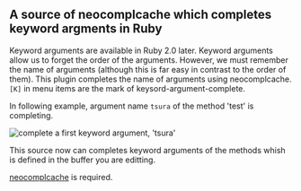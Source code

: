 ## A source of neocomplcache which completes keyword argments in Ruby

Keyword arguments are available in Ruby 2.0 later.
Keyword arguments allow us to forget the order of the arguments.
However, we must remember the name of arguments (although this is
far easy in contrast to the order of them).
This plugin completes the name of arguments using neocomplcache.
`[K]` in menu items are the mark of keysord-argument-complete.

In following example, argument name `tsura` of the method 'test' is completing.

![complete a first keyword argument, 'tsura'](https://raw.github.com/rhysd/neco-ruby-keyword-args/master/screenshot.jpg)


This source now can completes keyword arguments of the methods
whish is defined in the buffer you are editting.

[neocomplcache](https://github.com/Shougo/neocomplcache) is required.
